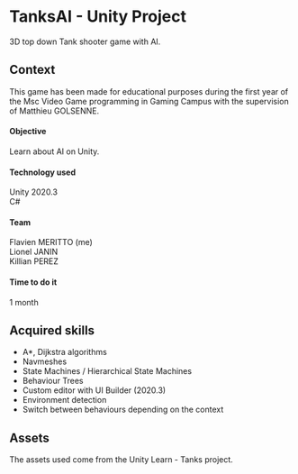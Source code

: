 # TanksAI - Unity Project
3D top down Tank shooter game with AI.
 
## Context
This game has been made for educational purposes during the first year of the Msc Video Game programming in Gaming Campus with the supervision of Matthieu GOLSENNE.

#### Objective
Learn about AI on Unity.

#### Technology used
Unity 2020.3  
C#

#### Team
Flavien MERITTO (me)  
Lionel JANIN  
Killian PEREZ

#### Time to do it
1 month

## Acquired skills
- A*, Dijkstra algorithms
- Navmeshes
- State Machines / Hierarchical State Machines
- Behaviour Trees
- Custom editor with UI Builder (2020.3)
- Environment detection
- Switch between behaviours depending on the context

## Assets
The assets used come from the Unity Learn - Tanks project.
